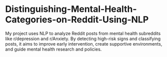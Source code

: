 # Distinguishing-Mental-Health-Categories-on-Reddit-Using-NLP
My project uses NLP to analyze Reddit posts from mental health subreddits like r/depression and r/Anxiety. By detecting high-risk signs and classifying posts, it aims to improve early intervention, create supportive environments, and guide mental health research and policies.
